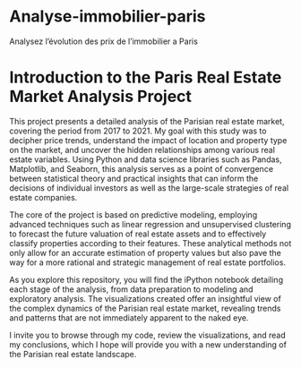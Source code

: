 # Analyse-immobilier-paris
Analysez l’évolution des prix de l’immobilier a Paris
<!DOCTYPE html>
<html lang="en">
<head>
    <meta charset="UTF-8">
    <title>Paris Real Estate Market Analysis Project</title>
</head>
<body>
    <h1>Introduction to the Paris Real Estate Market Analysis Project</h1>
    <p>
        This project presents a detailed analysis of the Parisian real estate market, covering the period from 2017 to 2021. My goal with this study was to decipher price trends, understand the impact of location and property type on the market, and uncover the hidden relationships among various real estate variables. Using Python and data science libraries such as Pandas, Matplotlib, and Seaborn, this analysis serves as a point of convergence between statistical theory and practical insights that can inform the decisions of individual investors as well as the large-scale strategies of real estate companies.
    </p>
    <p>
        The core of the project is based on predictive modeling, employing advanced techniques such as linear regression and unsupervised clustering to forecast the future valuation of real estate assets and to effectively classify properties according to their features. These analytical methods not only allow for an accurate estimation of property values but also pave the way for a more rational and strategic management of real estate portfolios.
    </p>
    <p>
        As you explore this repository, you will find the iPython notebook detailing each stage of the analysis, from data preparation to modeling and exploratory analysis. The visualizations created offer an insightful view of the complex dynamics of the Parisian real estate market, revealing trends and patterns that are not immediately apparent to the naked eye.
    </p>
    <p>
        I invite you to browse through my code, review the visualizations, and read my conclusions, which I hope will provide you with a new understanding of the Parisian real estate landscape.
    </p>
</body>
</html>
